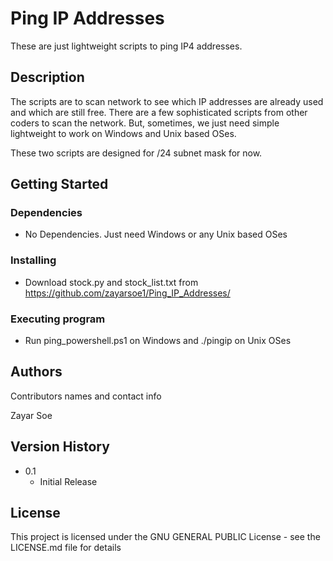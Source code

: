 # Ping IP Addresses

These are just lightweight scripts to ping IP4 addresses.  

## Description

The scripts are to scan network to see which IP addresses are already used and which are still free. There are a few sophisticated scripts from other coders to scan the network. But, sometimes, we just need simple lightweight to work on Windows and Unix based OSes.  

These two scripts are designed for /24 subnet mask for now.

## Getting Started

### Dependencies

* No Dependencies. Just need Windows or any Unix based OSes



### Installing

* Download stock.py and stock_list.txt from https://github.com/zayarsoe1/Ping_IP_Addresses/


### Executing program

* Run ping_powershell.ps1 on Windows and ./pingip on Unix OSes



## Authors

Contributors names and contact info

Zayar Soe


## Version History

* 0.1
    * Initial Release

## License

This project is licensed under the GNU GENERAL PUBLIC License - see the LICENSE.md file for details
